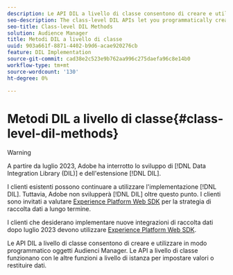 ```yaml
---
description: Le API DIL a livello di classe consentono di creare e utilizzare in modo programmatico oggetti Audienci Manager. Le API a livello di classe funzionano con le altre funzioni a livello di istanza per impostare valori o restituire dati.
seo-description: The class-level DIL APIs let you programmatically create and work with Audience Manager objects. The class-level APIs work with the other instance-level functions to set values or return data.
seo-title: Class-level DIL Methods
solution: Audience Manager
title: Metodi DIL a livello di classe
uuid: 903a661f-8871-4402-b9d6-acae920276cb
feature: DIL Implementation
source-git-commit: cad38e2c523e9b762aa996c275daefa96c8e14b0
workflow-type: tm+mt
source-wordcount: '130'
ht-degree: 0%

---
```



# Metodi DIL a livello di classe{#class-level-dil-methods}

>[!WARNING]
>
>A partire da luglio 2023, Adobe ha interrotto lo sviluppo di [!DNL Data Integration Library (DIL)] e dell&#39;estensione [!DNL DIL].
>
>I clienti esistenti possono continuare a utilizzare l&#39;implementazione [!DNL DIL]. Tuttavia, Adobe non svilupperà [!DNL DIL] oltre questo punto. I clienti sono invitati a valutare [Experience Platform Web SDK](https://experienceleague.adobe.com/docs/experience-platform/edge/home.html?lang=it) per la strategia di raccolta dati a lungo termine.
>
>I clienti che desiderano implementare nuove integrazioni di raccolta dati dopo luglio 2023 devono utilizzare [Experience Platform Web SDK](https://experienceleague.adobe.com/docs/experience-platform/edge/home.html?lang=it).



Le API DIL a livello di classe consentono di creare e utilizzare in modo programmatico oggetti Audienci Manager. Le API a livello di classe funzionano con le altre funzioni a livello di istanza per impostare valori o restituire dati.

<!-- 

c_dil_overview.xml

 -->

